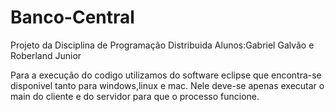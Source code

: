 # Banco-Central

Projeto da Disciplina de Programação Distribuida
Alunos:Gabriel Galvão e Roberland Junior

Para a execução do codigo utilizamos do software eclipse que encontra-se disponivel tanto para windows,linux e mac. Nele deve-se apenas executar o main do cliente e do servidor para que o processo funcione.